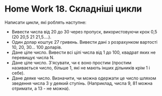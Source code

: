 # Home Work 18. Складніші цикли

Написати цикли, які роблять наступне:

- Вивести числа від 20 до 30 через пропуск, використовуючи крок 0,5 (20 20,5 21 21,5….).
- Один долар коштує 27 гривень. Вивести дані з розрахунком вартості 10, 20, 30... 100 доларів.
- Дане ціле число. Вивести всі цілі числа від 1 до 100, квадрат яких не перевищує числа N.
- Дане ціле число. З'ясувати, чи є воно простим (простим називається число, більше 1, які не мають інших дільників крім 1 і себе).
- Дане деяке число. Визначити, чи можна одержати це число шляхом зведення числа 3 у деякий ступінь. (Наприклад, числа 9, 81 можна отримати, а 13 - не можна).